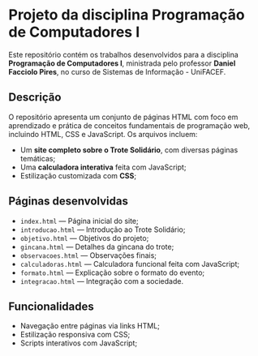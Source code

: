 # Projeto da disciplina Programação de Computadores I

Este repositório contém os trabalhos desenvolvidos para a disciplina **Programação de Computadores I**, ministrada pelo professor **Daniel Facciolo Pires**, no curso de Sistemas de Informação - UniFACEF.

## Descrição

O repositório apresenta um conjunto de páginas HTML com foco em aprendizado e prática de conceitos fundamentais de programação web, incluindo HTML, CSS e JavaScript. Os arquivos incluem:

- Um **site completo sobre o Trote Solidário**, com diversas páginas temáticas;
- Uma **calculadora interativa** feita com JavaScript;
- Estilização customizada com **CSS**;

## Páginas desenvolvidas

- `index.html` — Página inicial do site;
- `introducao.html` — Introdução ao Trote Solidário;
- `objetivo.html` — Objetivos do projeto;
- `gincana.html` — Detalhes da gincana do trote;
- `observacoes.html` — Observações finais;
- `calculadoras.html` — Calculadora funcional feita com JavaScript;
- `formato.html` — Explicação sobre o formato do evento;
- `integracao.html` — Integração com a sociedade.

## Funcionalidades

- Navegação entre páginas via links HTML;
- Estilização responsiva com CSS;
- Scripts interativos com JavaScript;

